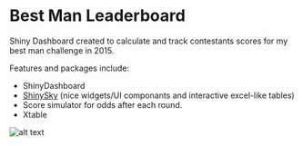 Best Man Leaderboard
========

Shiny Dashboard created to calculate and track contestants scores for my best man challenge in 2015.

Features and packages include:

* ShinyDashboard
* [ShinySky](https://github.com/AnalytixWare/ShinySky) (nice widgets/UI componants and interactive excel-like tables) 
* Score simulator for odds after each round.
* Xtable


![alt text](/screenshot.PNG)